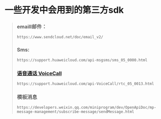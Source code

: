 # 一些开发中会用到的第三方sdk

> ### emaill邮件：
>
> ```bash
> https://www.sendcloud.net/doc/email_v2/
> ```
>
> ### Sms:
>
> ```
> https://support.huaweicloud.com/api-msgsms/sms_05_0000.html
> ```
>
> ### [语音通话 VoiceCall](https://support.huaweicloud.com/VoiceCall/index.html)
>
> ```
> https://support.huaweicloud.com/api-VoiceCall/rtc_05_0013.html
> ```
>
> ### 模板消息
>
> ```
> https://developers.weixin.qq.com/miniprogram/dev/OpenApiDoc/mp-message-management/subscribe-message/sendMessage.html
> ```
